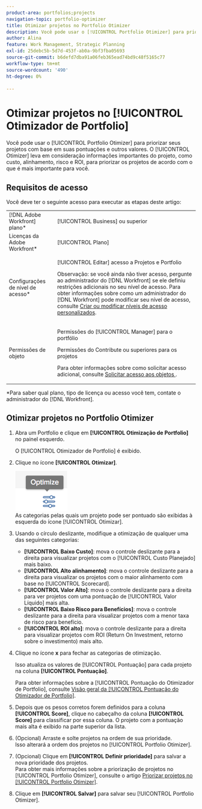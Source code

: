 ```yaml
---
product-area: portfolios;projects
navigation-topic: portfolio-optimizer
title: Otimizar projetos no Portfolio Otimizer
description: Você pode usar o [!UICONTROL Portfolio Otimizer] para priorizar seus projetos com base em suas pontuações e outros valores. O Otimizer leva em consideração informações importantes do projeto, como custo, alinhamento, risco e ROI, para priorizar os projetos de acordo com o que é mais importante para você.
author: Alina
feature: Work Management, Strategic Planning
exl-id: 25debc5b-5d7d-453f-ab0a-9bf3fba05693
source-git-commit: b6defd7dba91a06feb365ead74bd9c48f5165c77
workflow-type: tm+mt
source-wordcount: '490'
ht-degree: 0%

---
```


# Otimizar projetos no [!UICONTROL Otimizador de Portfolio]

Você pode usar o [!UICONTROL Portfolio Otimizer] para priorizar seus projetos com base em suas pontuações e outros valores. O [!UICONTROL Otimizer] leva em consideração informações importantes do projeto, como custo, alinhamento, risco e ROI, para priorizar os projetos de acordo com o que é mais importante para você.

## Requisitos de acesso

Você deve ter o seguinte acesso para executar as etapas deste artigo:

<table style="table-layout:auto"> 
 <col> 
 <col> 
 <tbody> 
  <tr> 
   <td role="rowheader">[!DNL Adobe Workfront] plano*</td> 
   <td> <p>[!UICONTROL Business] ou superior</p> </td> 
  </tr> 
  <tr> 
   <td role="rowheader">Licenças da Adobe Workfront*</td> 
   <td> <p>[!UICONTROL Plano] </p> </td> 
  </tr> 
  <tr> 
   <td role="rowheader">Configurações de nível de acesso*</td> 
   <td> <p>[!UICONTROL Editar] acesso a Projetos e Portfolio</p> <p>Observação: se você ainda não tiver acesso, pergunte ao administrador do [!DNL Workfront] se ele definiu restrições adicionais no seu nível de acesso. Para obter informações sobre como um administrador do [!DNL Workfront] pode modificar seu nível de acesso, consulte <a href="../../../administration-and-setup/add-users/configure-and-grant-access/create-modify-access-levels.md" class="MCXref xref">Criar ou modificar níveis de acesso personalizados</a>.</p> </td> 
  </tr> 
  <tr> 
   <td role="rowheader">Permissões de objeto</td> 
   <td> <p>Permissões do [!UICONTROL Manager] para o portfólio</p> <p>Permissões do Contribute ou superiores para os projetos</p> <p>Para obter informações sobre como solicitar acesso adicional, consulte <a href="../../../workfront-basics/grant-and-request-access-to-objects/request-access.md" class="MCXref xref">Solicitar acesso aos objetos </a>.</p> </td> 
  </tr> 
 </tbody> 
</table>

&#42;Para saber qual plano, tipo de licença ou acesso você tem, contate o administrador do [!DNL Workfront].

## Otimizar projetos no Portfolio Otimizer

1. Abra um Portfolio e clique em **[!UICONTROL Otimização de Portfolio]** no painel esquerdo.

   O [!UICONTROL Otimizador de Portfolio] é exibido.

1. Clique no ícone **[!UICONTROL Otimizar]**.

   ![](assets/optimize-icon-portfolio-optimizer.png)\
   As categorias pelas quais um projeto pode ser pontuado são exibidas à esquerda do ícone [!UICONTROL Otimizar].

1. Usando o círculo deslizante, modifique a otimização de qualquer uma das seguintes categorias:

   * **[!UICONTROL Baixo Custo]**: mova o controle deslizante para a direita para visualizar projetos com o [!UICONTROL Custo Planejado] mais baixo.
   * **[!UICONTROL Alto alinhamento]**: mova o controle deslizante para a direita para visualizar os projetos com o maior alinhamento com base no [!UICONTROL Scorecard].
   * **[!UICONTROL Valor Alto]**: mova o controle deslizante para a direita para ver projetos com uma pontuação de [!UICONTROL Valor Líquido] mais alta.
   * **[!UICONTROL Baixo Risco para Benefícios]**: mova o controle deslizante para a direita para visualizar projetos com a menor taxa de risco para benefício.
   * **[!UICONTROL ROI alto]**: mova o controle deslizante para a direita para visualizar projetos com ROI (Return On Investment, retorno sobre o investimento) mais alto.

1. Clique no ícone **x** para fechar as categorias de otimização.

   Isso atualiza os valores de [!UICONTROL Pontuação] para cada projeto na coluna **[!UICONTROL Pontuação]**.

   Para obter informações sobre a [!UICONTROL Pontuação do Otimizador de Portfolio], consulte [Visão geral da [!UICONTROL Pontuação do Otimizador de Portfolio]](../../../manage-work/portfolios/portfolio-optimizer/portfolio-optimizer-score.md).

1. Depois que os pesos corretos forem definidos para a coluna **[!UICONTROL Score]**, clique no cabeçalho da coluna **[!UICONTROL Score]** para classificar por essa coluna. O projeto com a pontuação mais alta é exibido na parte superior da lista.

1. (Opcional) Arraste e solte projetos na ordem de sua prioridade.\
   Isso alterará a ordem dos projetos no [!UICONTROL Portfolio Otimizer].
1. (Opcional) Clique em **[!UICONTROL Definir prioridade]** para salvar a nova prioridade dos projetos.\
   Para obter mais informações sobre a priorização de projetos no [!UICONTROL Portfolio Otimizer], consulte o artigo [Priorizar projetos no [!UICONTROL Portfolio Otimizer]](../../../manage-work/portfolios/portfolio-optimizer/prioritize-projects-in-portfolio-optimizer.md).

1. Clique em **[!UICONTROL Salvar]** para salvar seu [!UICONTROL Portfolio Otimizer].
